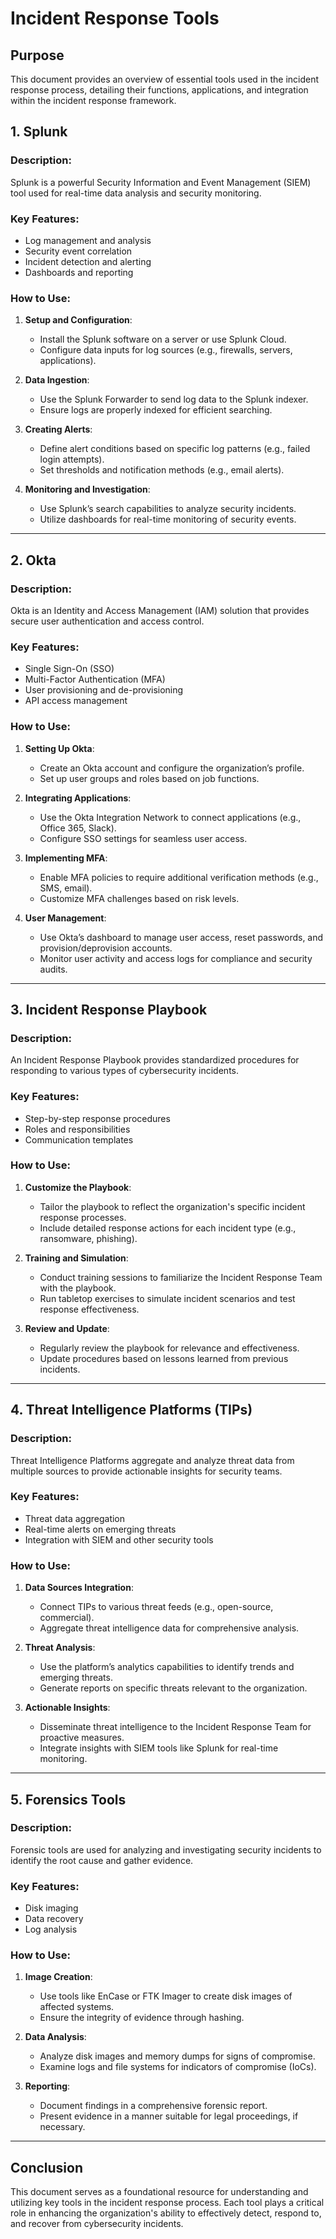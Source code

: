 # Incident Response Tools

## Purpose
This document provides an overview of essential tools used in the incident response process, detailing their functions, applications, and integration within the incident response framework.

## 1. Splunk
### Description:
Splunk is a powerful Security Information and Event Management (SIEM) tool used for real-time data analysis and security monitoring.

### Key Features:
- Log management and analysis
- Security event correlation
- Incident detection and alerting
- Dashboards and reporting

### How to Use:
1. **Setup and Configuration**:
   - Install the Splunk software on a server or use Splunk Cloud.
   - Configure data inputs for log sources (e.g., firewalls, servers, applications).

2. **Data Ingestion**:
   - Use the Splunk Forwarder to send log data to the Splunk indexer.
   - Ensure logs are properly indexed for efficient searching.

3. **Creating Alerts**:
   - Define alert conditions based on specific log patterns (e.g., failed login attempts).
   - Set thresholds and notification methods (e.g., email alerts).

4. **Monitoring and Investigation**:
   - Use Splunk’s search capabilities to analyze security incidents.
   - Utilize dashboards for real-time monitoring of security events.

---

## 2. Okta
### Description:
Okta is an Identity and Access Management (IAM) solution that provides secure user authentication and access control.

### Key Features:
- Single Sign-On (SSO)
- Multi-Factor Authentication (MFA)
- User provisioning and de-provisioning
- API access management

### How to Use:
1. **Setting Up Okta**:
   - Create an Okta account and configure the organization’s profile.
   - Set up user groups and roles based on job functions.

2. **Integrating Applications**:
   - Use the Okta Integration Network to connect applications (e.g., Office 365, Slack).
   - Configure SSO settings for seamless user access.

3. **Implementing MFA**:
   - Enable MFA policies to require additional verification methods (e.g., SMS, email).
   - Customize MFA challenges based on risk levels.

4. **User Management**:
   - Use Okta’s dashboard to manage user access, reset passwords, and provision/deprovision accounts.
   - Monitor user activity and access logs for compliance and security audits.

---

## 3. Incident Response Playbook
### Description:
An Incident Response Playbook provides standardized procedures for responding to various types of cybersecurity incidents.

### Key Features:
- Step-by-step response procedures
- Roles and responsibilities
- Communication templates

### How to Use:
1. **Customize the Playbook**:
   - Tailor the playbook to reflect the organization's specific incident response processes.
   - Include detailed response actions for each incident type (e.g., ransomware, phishing).

2. **Training and Simulation**:
   - Conduct training sessions to familiarize the Incident Response Team with the playbook.
   - Run tabletop exercises to simulate incident scenarios and test response effectiveness.

3. **Review and Update**:
   - Regularly review the playbook for relevance and effectiveness.
   - Update procedures based on lessons learned from previous incidents.

---

## 4. Threat Intelligence Platforms (TIPs)
### Description:
Threat Intelligence Platforms aggregate and analyze threat data from multiple sources to provide actionable insights for security teams.

### Key Features:
- Threat data aggregation
- Real-time alerts on emerging threats
- Integration with SIEM and other security tools

### How to Use:
1. **Data Sources Integration**:
   - Connect TIPs to various threat feeds (e.g., open-source, commercial).
   - Aggregate threat intelligence data for comprehensive analysis.

2. **Threat Analysis**:
   - Use the platform’s analytics capabilities to identify trends and emerging threats.
   - Generate reports on specific threats relevant to the organization.

3. **Actionable Insights**:
   - Disseminate threat intelligence to the Incident Response Team for proactive measures.
   - Integrate insights with SIEM tools like Splunk for real-time monitoring.

---

## 5. Forensics Tools
### Description:
Forensic tools are used for analyzing and investigating security incidents to identify the root cause and gather evidence.

### Key Features:
- Disk imaging
- Data recovery
- Log analysis

### How to Use:
1. **Image Creation**:
   - Use tools like EnCase or FTK Imager to create disk images of affected systems.
   - Ensure the integrity of evidence through hashing.

2. **Data Analysis**:
   - Analyze disk images and memory dumps for signs of compromise.
   - Examine logs and file systems for indicators of compromise (IoCs).

3. **Reporting**:
   - Document findings in a comprehensive forensic report.
   - Present evidence in a manner suitable for legal proceedings, if necessary.

---

## Conclusion
This document serves as a foundational resource for understanding and utilizing key tools in the incident response process. Each tool plays a critical role in enhancing the organization's ability to effectively detect, respond to, and recover from cybersecurity incidents.
